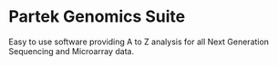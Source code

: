 # Partek Genomics Suite

Easy to use software providing A to Z analysis for all Next Generation Sequencing and Microarray data.
